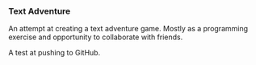 ### Text Adventure

An attempt at creating a text adventure game. Mostly as a programming exercise and opportunity to collaborate with friends.

A test at pushing to GitHub.